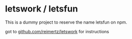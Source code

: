 letswork / letsfun
=====

This is a dummy project to reserve the name letsfun on npm. 

got to [github.com/reimertz/letswork](github.com/reimertz/letswork) for instructions



